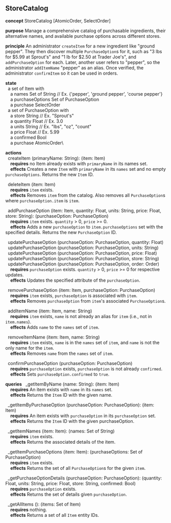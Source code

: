 
## StoreCatalog

**concept** StoreCatalog [AtomicOrder, SelectOrder]

**purpose** Manage a comprehensive catalog of purchasable ingredients, their alternative names, and available purchase options across different stores.

**principle** An administrator `createItem` for a new ingredient like "ground pepper". They then discover multiple `PurchaseOption`s for it, such as "3 lbs for $5.99 at Sprout's" and "1 lb for $2.50 at Trader Joe's", and `addPurchaseOption` for each. Later, another user refers to "pepper", so the administrator `addItemName` "pepper" as an alias. Once verified, the administrator `confirmItem` so it can be used in orders.

**state**\
  a set of Item with\
    a names Set of String // Ex. {'pepper', 'ground pepper', 'course pepper'}\
    a purchaseOptions Set of PurchaseOption\
    a purchase SelectOrder\
  a set of PurchaseOption with\
    a store String // Ex. "Sprout's"\
    a quantity Float // Ex. 3.0\
    a units String // Ex. "lbs", "oz", "count"\
    a price Float // Ex. 5.99\
    a confirmed Bool\
    a purchase AtomicOrder\

**actions**\
  createItem (primaryName: String): (item: Item)\
    **requires** no Item already exists with `primaryName` in its names set.\
    **effects** Creates a new `Item` with `primaryName` in its `names` set and no empty `purchaseOptions`. Returns the new `Item` ID.

  deleteItem (item: Item)\
    **requires** `item` exists.\
    **effects** Removes `item` from the catalog. Also removes all `PurchaseOption`s where `purchaseOption.item` is `item`.

  addPurchaseOption (item: Item, quantity: Float, units: String, price: Float, store: String): (purchaseOption: PurchaseOption)\
    **requires** `item` exists. `quantity` > 0, `price` >= 0.\
    **effects** Adds a new `purchaseOption` to `item.purchaseOptions` set with the specified details. Returns the new `PurchaseOption` ID.

  updatePurchaseOption (purchaseOption: PurchaseOption, quantity: Float)\
  updatePurchaseOption (purchaseOption: PurchaseOption, units: String)\
  updatePurchaseOption (purchaseOption: PurchaseOption, price: Float)\
  updatePurchaseOption (purchaseOption: PurchaseOption, store: String)\
  updatePurchaseOption (purchaseOption: PurchaseOption, order: Order)\
    **requires** `purchaseOption` exists. `quantity` > 0, `price` >= 0 for respective updates.\
    **effects** Updates the specified attribute of the `purchaseOption`.

  removePurchaseOption (item: Item, purchaseOption: PurchaseOption)\
    **requires** `item` exists, `purchaseOption` is associated with `item`.\
    **effects** Removes `purchaseOption` from `item`'s associated `PurchaseOption`s.

  addItemName (item: Item, name: String)\
    **requires** `item` exists, `name` is not already an alias for `item` (i.e., not in `item.names`).\
    **effects** Adds `name` to the `names` set of `item`.

  removeItemName (item: Item, name: String)\
    **requires** `item` exists, `name` is in the `names` set of `item`, and `name` is not the only name for the `item`.\
    **effects** Removes `name` from the `names` set of `item`.

  confirmPurchaseOption (purchaseOption: PurchaseOption)\
    **requires** `purchaseOption` exists, `purchaseOption` is not already `confirmed`.\
    **effects** Sets `purchaseOption.confirmed` to `true`.

**queries**
  _getItemByName (name: String): (item: Item)\
    **requires** An item exists with `name` in its `names` set.\
    **effects** Returns the `Item` ID with the given name.

  _getItemByPurchaseOption (purchaseOption: PurchaseOption): (item: Item)\
    **requires** An item exists with `purchaseOption` in its `purchaseOption` set.\
    **effects** Returns the `Item` ID with the given purchaseOption.

  _getItemNames (item: Item): (names: Set of String)\
    **requires** `item` exists.\
    **effects** Returns the associated details of the item.

  _getItemPurchaseOptions (item: Item): (purchaseOptions: Set of PurchaseOption)\
    **requires** `item` exists.\
    **effects** Returns the set of all `PurchaseOption`s for the given `item`.

  _getPurchaseOptionDetails (purchaseOption: PurchaseOption): (quantity: Float, units: String, price: Float, store: String, confirmed: Bool)\
    **requires** `purchaseOption` exists.\
    **effects** Returns the set of details given `purchaseOption`.

  _getAllItems (): (items: Set of Item)\
    **requires** nothing.\
    **effects** Returns a set of all `Item` entity IDs.
